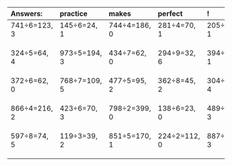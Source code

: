 | Answers: | practice | makes | perfect | ! |
| :--- | :--- | :--- | :--- | :--- |
| 741÷6=123, 3 | 145÷6=24, 1 | 744÷4=186, 0 | 281÷4=70, 1 | 205÷2=102, 1 | 
|   |   |   |   |   | 
|   |   |   |   |   | 
|   |   |   |   |   | 
| 324÷5=64, 4 | 973÷5=194, 3 | 434÷7=62, 0 | 294÷9=32, 6 | 394÷3=131, 1 | 
|   |   |   |   |   | 
|   |   |   |   |   | 
|   |   |   |   |   | 
| 372÷6=62, 0 | 768÷7=109, 5 | 477÷5=95, 2 | 362÷8=45, 2 | 304÷5=60, 4 | 
|   |   |   |   |   | 
|   |   |   |   |   | 
|   |   |   |   |   | 
| 866÷4=216, 2 | 423÷6=70, 3 | 798÷2=399, 0 | 138÷6=23, 0 | 489÷6=81, 3 | 
|   |   |   |   |   | 
|   |   |   |   |   | 
|   |   |   |   |   | 
| 597÷8=74, 5 | 119÷3=39, 2 | 851÷5=170, 1 | 224÷2=112, 0 | 887÷4=221, 3 | 
|   |   |   |   |   | 
|   |   |   |   |   | 
|   |   |   |   |   | 
